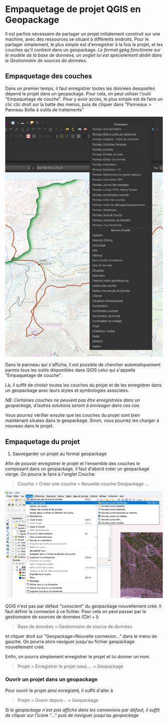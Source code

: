 # Empaquetage de projet QGIS en Geopackage

Il est parfois nécessaire de partager un projet initialement construit sur une machine, avec des ressources se situant à différents endroits. 
Pour le partager simplement, le plus simple est d'enregistrer à la fois le projet, et les couches qu'il contient dans un geopackage. 
_Le format gpkg fonctionne sur le modèle de la base de données, un onglet lui est spécialement dédié dans le Gestionnaire de sources de données._


## Empaquetage des couches

Dans un premier temps, il faut enregistrer toutes les données desquelles dépend le projet dans un geopackage. 
Pour cela, on peut utiliser l'outil "Empaquetage de couche".
Pour y avoir accès, le plus simple est de faire un clic clic droit sur la batte des menus, puis de cliquer dans "Panneaux > Panneau Boîte à outils de traitements"


![](./img/panneaux_barreoutils.png)


Dans le panneau qui s'affiche, il est possible de chercher automatiquement parmis tous les outils disponibles dans QGIS celui qui s'appelle "Empaquetage de couche". 

Là, il suffit de choisir toutes les couches du projet et de les enregistrer dans un geopackage avec leurs styles et symbologies associées. 

_NB: Certaines couches ne peuvent pas être enregistrées dans un geopackage, d'autres solutions seront à envisager dans ces cas._

Vous pourrez vérifier ensuite que les couches du projet sont bien maintenant situées dans le geopackage. Sinon, vous pourrez les charger à nouveau dans le projet.


## Empaquetage du projet 


1. Sauvegarder un projet au format geopackage

Afin de pouvoir enregistrer le projet et l'ensemble des couches le composant dans un geopackage, il faut d'abord créer un geopackage vierge. 
On pourra le faire à l'onglet Couche:
> Couche > Créer une couche > Nouvelle couche Geopackage ...


![](./img/creer_gpkg.png)


QGIS n'est pas par défaut "conscient" du geopackage nouvellement créé. Il faut définir la connexion à ce fichier. 
Pour cela on peut passer par le gestionnaire de sources de données (Ctrl + l) 
> Base de données > Gestionnaire de source de données

et cliquer droit sur "Geopackage>Nouvelle connexion..." dans le menu de gauche.
On pourra alors naviguer jusqu'au fichier geopackage nouvellement créé. 


Enfin, on pourra simplement enregistrer le projet et lui donner un nom.
> Projet > Enregistrer le projet sous.... > Geopackage



### Ouvrir un projet dans un geopackage

Pour ouvrir le projet ainsi enregistré, il suffit d'aller à 

> Projet > Ouvrir depuis .. > Geopackage


_Si le geopackage n'est pas affiché dans les connexions par défaut, il suffit de cliquer sur l'icone "..." puis de naviguer jusqu'au geopackage_

